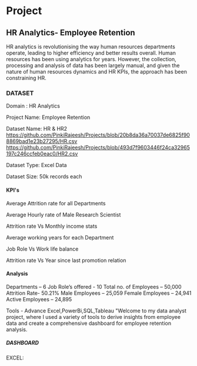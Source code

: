 # Project
## HR Analytics- Employee Retention 

HR analytics is revolutionising the way human resources departments operate, leading to higher efficiency and better results overall. Human resources has been using analytics for years. However, the collection, processing and analysis of data has been largely manual, and given the nature of human resources dynamics and HR KPIs, the approach has been constraining HR. 

### DATASET

Domain : HR Analytics

Project Name: Employee Retention

Dataset Name: HR & HR2
https://github.com/PinkiRajeesh/Projects/blob/20b8da36a70037de6825f908869bad1e23b27295/HR.csv
https://github.com/PinkiRajeesh/Projects/blob/493d7f9603446f24ca32965197c246ccfeb0eac0/HR2.csv

Dataset Type: Excel Data

Dataset Size: 50k records each

#### KPI's

Average Attrition rate for all Departments

Average Hourly rate of Male Research Scientist

Attrition rate Vs Monthly income stats

Average working years for each Department

Job Role Vs Work life balance

Attrition rate Vs Year since last promotion relation

#### Analysis

Departments – 6
Job Role’s offered - 10
Total no. of Employees – 50,000
Attrition Rate- 50.21%
Male Employees – 25,059
Female Employees – 24,941
Active Employees – 24,895

Tools - Advance Excel,PowerBi,SQL,Tableau "Welcome to my data analyst project, where I used a variety of tools to derive insights from employee data and create a comprehensive dashboard for employee retention analysis.

##### DASHBOARD
EXCEL:
